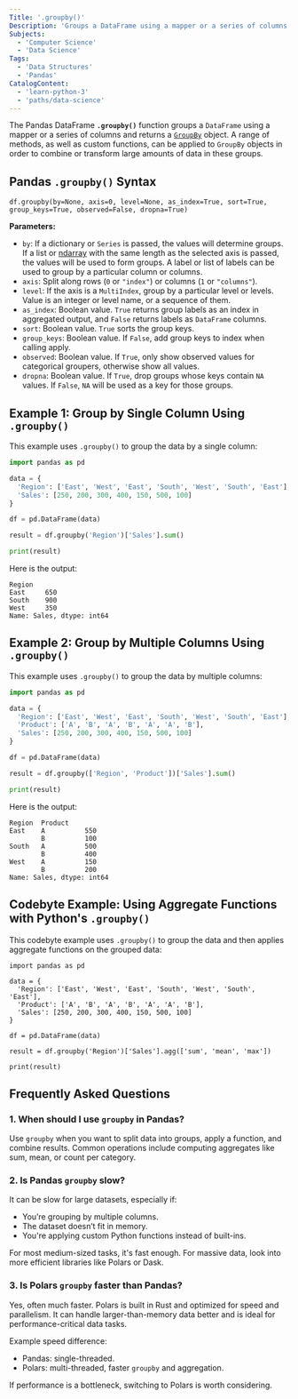 ```yaml
---
Title: '.groupby()'
Description: 'Groups a DataFrame using a mapper or a series of columns and returns a GroupBy object.'
Subjects:
  - 'Computer Science'
  - 'Data Science'
Tags:
  - 'Data Structures'
  - 'Pandas'
CatalogContent:
  - 'learn-python-3'
  - 'paths/data-science'
---
```


The Pandas DataFrame **`.groupby()`** function groups a `DataFrame` using a mapper or a series of columns and returns a [`GroupBy`](https://www.codecademy.com/resources/docs/pandas/groupby) object. A range of methods, as well as custom functions, can be applied to `GroupBy` objects in order to combine or transform large amounts of data in these groups.

## Pandas `.groupby()` Syntax

```pseudo
df.groupby(by=None, axis=0, level=None, as_index=True, sort=True, group_keys=True, observed=False, dropna=True)
```

**Parameters:**

- `by`: If a dictionary or `Series` is passed, the values will determine groups. If a list or [ndarray](https://www.codecademy.com/resources/docs/numpy/ndarray) with the same length as the selected axis is passed, the values will be used to form groups. A label or list of labels can be used to group by a particular column or columns.
- `axis`: Split along rows (`0` or `"index"`) or columns (`1` or `"columns"`).
- `level`: If the axis is a `MultiIndex`, group by a particular level or levels. Value is an integer or level name, or a sequence of them.
- `as_index`: Boolean value. `True` returns group labels as an index in aggregated output, and `False` returns labels as `DataFrame` columns.
- `sort`: Boolean value. `True` sorts the group keys.
- `group_keys`: Boolean value. If `False`, add group keys to index when calling apply.
- `observed`: Boolean value. If `True`, only show observed values for categorical groupers, otherwise show all values.
- `dropna`: Boolean value. If `True`, drop groups whose keys contain `NA` values. If `False`, `NA` will be used as a key for those groups.

## Example 1: Group by Single Column Using `.groupby()`

This example uses `.groupby()` to group the data by a single column:

```py
import pandas as pd

data = {
  'Region': ['East', 'West', 'East', 'South', 'West', 'South', 'East'],
  'Sales': [250, 200, 300, 400, 150, 500, 100]
}

df = pd.DataFrame(data)

result = df.groupby('Region')['Sales'].sum()

print(result)
```

Here is the output:

```shell
Region
East     650
South    900
West     350
Name: Sales, dtype: int64
```

## Example 2: Group by Multiple Columns Using `.groupby()`

This example uses `.groupby()` to group the data by multiple columns:

```py
import pandas as pd

data = {
  'Region': ['East', 'West', 'East', 'South', 'West', 'South', 'East'],
  'Product': ['A', 'B', 'A', 'B', 'A', 'A', 'B'],
  'Sales': [250, 200, 300, 400, 150, 500, 100]
}

df = pd.DataFrame(data)

result = df.groupby(['Region', 'Product'])['Sales'].sum()

print(result)
```

Here is the output:

```shell
Region  Product
East    A          550
        B          100
South   A          500
        B          400
West    A          150
        B          200
Name: Sales, dtype: int64
```

## Codebyte Example: Using Aggregate Functions with Python's `.groupby()`

This codebyte example uses `.groupby()` to group the data and then applies aggregate functions on the grouped data:

```codebyte/python
import pandas as pd

data = {
  'Region': ['East', 'West', 'East', 'South', 'West', 'South', 'East'],
  'Product': ['A', 'B', 'A', 'B', 'A', 'A', 'B'],
  'Sales': [250, 200, 300, 400, 150, 500, 100]
}

df = pd.DataFrame(data)

result = df.groupby('Region')['Sales'].agg(['sum', 'mean', 'max'])

print(result)
```

## Frequently Asked Questions

### 1. When should I use `groupby` in Pandas?

Use `groupby` when you want to split data into groups, apply a function, and combine results. Common operations include computing aggregates like sum, mean, or count per category.

### 2. Is Pandas `groupby` slow?

It can be slow for large datasets, especially if:

- You’re grouping by multiple columns.
- The dataset doesn’t fit in memory.
- You're applying custom Python functions instead of built-ins.

For most medium-sized tasks, it's fast enough. For massive data, look into more efficient libraries like Polars or Dask.

### 3. Is Polars `groupby` faster than Pandas?

Yes, often much faster. Polars is built in Rust and optimized for speed and parallelism. It can handle larger-than-memory data better and is ideal for performance-critical data tasks.

Example speed difference:

- Pandas: single-threaded.
- Polars: multi-threaded, faster `groupby` and aggregation.

If performance is a bottleneck, switching to Polars is worth considering.
